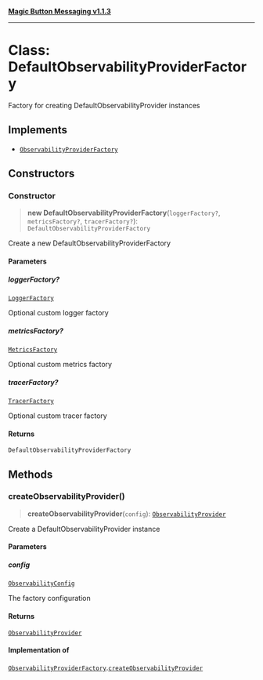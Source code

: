 [**Magic Button Messaging v1.1.3**](../README.md)

***

# Class: DefaultObservabilityProviderFactory

Factory for creating DefaultObservabilityProvider instances

## Implements

- [`ObservabilityProviderFactory`](../interfaces/ObservabilityProviderFactory.md)

## Constructors

### Constructor

> **new DefaultObservabilityProviderFactory**(`loggerFactory?`, `metricsFactory?`, `tracerFactory?`): `DefaultObservabilityProviderFactory`

Create a new DefaultObservabilityProviderFactory

#### Parameters

##### loggerFactory?

[`LoggerFactory`](../interfaces/LoggerFactory.md)

Optional custom logger factory

##### metricsFactory?

[`MetricsFactory`](../interfaces/MetricsFactory.md)

Optional custom metrics factory

##### tracerFactory?

[`TracerFactory`](../interfaces/TracerFactory.md)

Optional custom tracer factory

#### Returns

`DefaultObservabilityProviderFactory`

## Methods

### createObservabilityProvider()

> **createObservabilityProvider**(`config`): [`ObservabilityProvider`](../interfaces/ObservabilityProvider.md)

Create a DefaultObservabilityProvider instance

#### Parameters

##### config

[`ObservabilityConfig`](../interfaces/ObservabilityConfig.md)

The factory configuration

#### Returns

[`ObservabilityProvider`](../interfaces/ObservabilityProvider.md)

#### Implementation of

[`ObservabilityProviderFactory`](../interfaces/ObservabilityProviderFactory.md).[`createObservabilityProvider`](../interfaces/ObservabilityProviderFactory.md#createobservabilityprovider)
